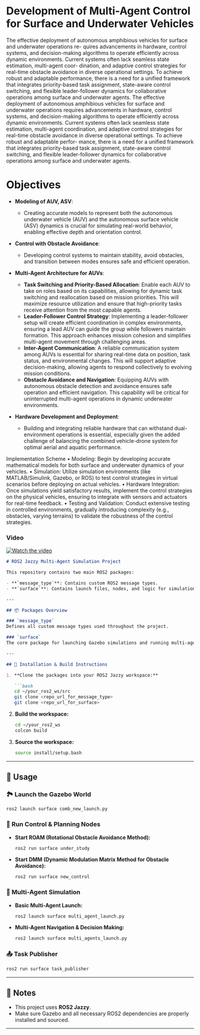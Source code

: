 
# Development of Multi-Agent Control for Surface and Underwater Vehicles
The effective deployment of autonomous amphibious vehicles for surface and underwater operations re-
quires advancements in hardware, control systems, and decision-making algorithms to operate efficiently
across dynamic environments. Current systems often lack seamless state estimation, multi-agent coor-
dination, and adaptive control strategies for real-time obstacle avoidance in diverse operational settings.
To achieve robust and adaptable performance, there is a need for a unified framework that integrates
priority-based task assignment, state-aware control switching, and flexible leader-follower dynamics for
collaborative operations among surface and underwater agents. The effective deployment of autonomous
amphibious vehicles for surface and underwater operations requires advancements in hardware, control
systems, and decision-making algorithms to operate efficiently across dynamic environments. Current
systems often lack seamless state estimation, multi-agent coordination, and adaptive control strategies
for real-time obstacle avoidance in diverse operational settings. To achieve robust and adaptable perfor-
mance, there is a need for a unified framework that integrates priority-based task assignment, state-aware
control switching, and flexible leader-follower dynamics for collaborative operations among surface and
underwater agents.

# Objectives

- **Modeling of AUV, ASV**: 
    - Creating accurate models to represent both the autonomous underwater vehicle (AUV) and the autonomous surface vehicle (ASV) dynamics is crucial for simulating real-world behavior, enabling effective depth and orientation control.

- **Control with Obstacle Avoidance**: 
    - Developing control systems to maintain stability, avoid obstacles, and transition between modes ensures safe and efficient operation.

- **Multi-Agent Architecture for AUVs**:
    - **Task Switching and Priority-Based Allocation**: Enable each AUV to take on roles based on its capabilities, allowing for dynamic task switching and reallocation based on mission priorities. This will maximize resource utilization and ensure that high-priority tasks receive attention from the most capable agents.
    - **Leader-Follower Control Strategy**: Implementing a leader-follower setup will create efficient coordination in complex environments, ensuring a lead AUV can guide the group while followers maintain formation. This approach enhances mission cohesion and simplifies multi-agent movement through challenging areas.
    - **Inter-Agent Communication**: A reliable communication system among AUVs is essential for sharing real-time data on position, task status, and environmental changes. This will support adaptive decision-making, allowing agents to respond collectively to evolving mission conditions.
    - **Obstacle Avoidance and Navigation**: Equipping AUVs with autonomous obstacle detection and avoidance ensures safe operation and efficient navigation. This capability will be critical for uninterrupted multi-agent operations in dynamic underwater environments.

- **Hardware Development and Deployment**: 
    - Building and integrating reliable hardware that can withstand dual-environment operations is essential, especially given the added challenge of balancing the combined vehicle-drone system for optimal aerial and aquatic performance.


Implementation Scheme
• Modeling: Begin by developing accurate mathematical models for both surface and underwater  dynamics of your vehicles.
• Simulation: Utilize simulation environments (like MATLAB/Simulink, Gazebo, or ROS) to test control strategies in virtual scenarios before deploying on actual vehicles.
• Hardware Integration: Once simulations yield satisfactory results, implement the control strategies
on the physical vehicles, ensuring to integrate with sensors and actuators for real-time feedback.
• Testing and Validation: Conduct extensive testing in controlled environments, gradually introducing
complexity (e.g., obstacles, varying terrains) to validate the robustness of the control strategies.


### Video
[![Watch the video](https://img.youtube.com/vi/sVQAPMuBPPs/maxresdefault.jpg)](https://www.youtube.com/watch?v=sVQAPMuBPPs&list=PLeGlw_YNKerEtMuekMxKAprKBLYVwNjb-&index=4)


```markdown
# ROS2 Jazzy Multi-Agent Simulation Project

This repository contains two main ROS2 packages:

- **`message_type`**: Contains custom ROS2 message types.
- **`surface`**: Contains launch files, nodes, and logic for simulation, control, and decision-making.

---

## 📦 Packages Overview

### `message_type`
Defines all custom message types used throughout the project.

### `surface`
The core package for launching Gazebo simulations and running multi-agent systems with obstacle avoidance and decision making.

---

## 🔧 Installation & Build Instructions

1. **Clone the packages into your ROS2 Jazzy workspace:**

   ```bash
   cd ~/your_ros2_ws/src
   git clone <repo_url_for_message_type>
   git clone <repo_url_for_surface>
   ```

2. **Build the workspace:**

   ```bash
   cd ~/your_ros2_ws
   colcon build
   ```

3. **Source the workspace:**

   ```bash
   source install/setup.bash
   ```

---

## 🚀 Usage

### 🏞️ Launch the Gazebo World

```bash
ros2 launch surface comb_new_launch.py
```

### 🧭 Run Control & Planning Nodes

- **Start ROAM (Rotational Obstacle Avoidance Method):**

  ```bash
  ros2 run surface under_study
  ```

- **Start DMM (Dynamic Modulation Matrix Method for Obstacle Avoidance):**

  ```bash
  ros2 run surface new_control
  ```

### 🤖 Multi-Agent Simulation

- **Basic Multi-Agent Launch:**

  ```bash
  ros2 launch surface multi_agent_launch.py
  ```

- **Multi-Agent Navigation & Decision Making:**

  ```bash
  ros2 launch surface multi_agents_launch.py
  ```

### 📤 Task Publisher

```bash
ros2 run surface task_publisher
```

---

## 📝 Notes

- This project uses **ROS2 Jazzy**.
- Make sure Gazebo and all necessary ROS2 dependencies are properly installed and sourced.

---

```

    

